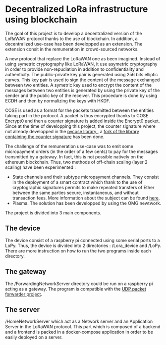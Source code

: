 # Decentralized LoRa infrastructure using blockchain

The goal of this project is to develop a decentralized version of the LoRaWAN protocol thanks to the use of blockchain. In addition, a decentralized use-case has been developped as an extension. The extension consit in the remuneration in crowd-sourced networks.

A new protocol that replace the LoRaWAN one as been imagined. Instead of using symetric cryptography like LoRaWAN, it use asymetric cryptography in order to provide non-repudiation in addition to confidentiality and authenticity. The public-private key pair is generated using 256 bits elliptic curves. This key pair is used to sign the content of the message exchanged between two entities. A symetric key used to encrypt the content of the messages between two entities is generated by using the private key of the sender and the public key of the receiver. This procedure is done by using ECDH and then by normalizing the keys with HKDF.

COSE is used as a format for the packets trasmitted between the entities taking part in the protocol. A packet is thus encrypted thanks to COSE Encrypt0 and then a counter signature is added inside the Encrypt0 packet. Since at the time of developping this project, the counter signature where not already developped in the [pycose library ](https://github.com/TimothyClaeys/pycose), a [fork of the library containing the counter signature](https://github.com/inefix/pycose) has been done.

The challenge of the remuneration use-case was to emit some micropayment orders (in the order of a few cents) to pay for the messages transmitted by a gateway. In fact, this is not possible natively on the ethereum blockchain. Thus, two methods of off-chain scaling (layer 2 scaling) have been experimented :
* State channels and their subtype micropayment channels. They consist in the deployment of a smart contract which thank to the use of cryptographic signatures permits to make repeated transfers of Ether between the same parties secure, instantaneous, and without transaction fees. More information about the subject can be found [here](https://docs.soliditylang.org/en/v0.5.3/solidity-by-example.html).
* Plasma. The solution has been developped by using the OMG newtwork.

The project is divided into 3 main components.

## The device

The device consist of a raspberry pi connected using some serial ports to a LoPy. Thus, the device is divided into 2 directories : /Lora_device and /LoPy. There are more instruction on how to run the two programs inside each directory.


## The gateway

The /ForwardingNetworkServer directory could be run on a raspberry pi acting as a gateway. The program is compatible with the [UDP packet forwarder project](https://github.com/Lora-net/packet_forwarder).


## The server

/HomeNetworkServer which act as a Network server and an Application Server in the LoRaWAN protocol. This part which is composed of a backend and a frontend is packed in a docker-compose application in order to be easily deployed on a server.
